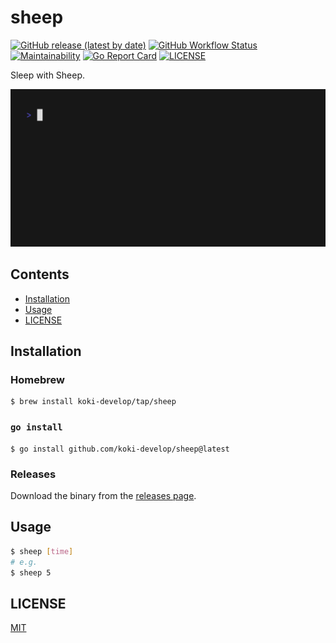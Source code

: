 # sheep

[![GitHub release (latest by date)](https://img.shields.io/github/v/release/koki-develop/sheep)](https://github.com/koki-develop/sheep/releases/latest)
[![GitHub Workflow Status](https://img.shields.io/github/actions/workflow/status/koki-develop/sheep/ci.yml?logo=github)](https://github.com/koki-develop/sheep/actions/workflows/ci.yml)
[![Maintainability](https://img.shields.io/codeclimate/maintainability/koki-develop/sheep?style=flat&logo=codeclimate)](https://codeclimate.com/github/koki-develop/sheep/maintainability)
[![Go Report Card](https://goreportcard.com/badge/github.com/koki-develop/sheep)](https://goreportcard.com/report/github.com/koki-develop/sheep)
[![LICENSE](https://img.shields.io/github/license/koki-develop/sheep)](./LICENSE)

Sleep with Sheep.

![demo](./assets/demo.gif)

## Contents

- [Installation](#installation)
- [Usage](#usage)
- [LICENSE](#license)

## Installation

### Homebrew

```console
$ brew install koki-develop/tap/sheep
```

### `go install`

```console
$ go install github.com/koki-develop/sheep@latest
```

### Releases

Download the binary from the [releases page](https://github.com/koki-develop/sheep/releases/latest).

## Usage

```sh
$ sheep [time]
# e.g.
$ sheep 5
```

## LICENSE

[MIT](./LICENSE)
